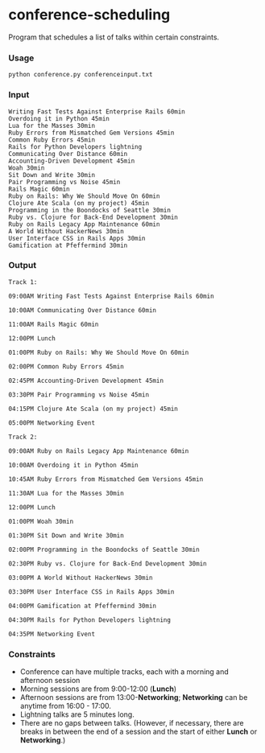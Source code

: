 # conference-scheduling
Program that schedules a list of talks within certain constraints.

### Usage
`python conference.py conferenceinput.txt`

### Input
```
Writing Fast Tests Against Enterprise Rails 60min
Overdoing it in Python 45min
Lua for the Masses 30min
Ruby Errors from Mismatched Gem Versions 45min
Common Ruby Errors 45min
Rails for Python Developers lightning
Communicating Over Distance 60min
Accounting-Driven Development 45min
Woah 30min
Sit Down and Write 30min
Pair Programming vs Noise 45min
Rails Magic 60min
Ruby on Rails: Why We Should Move On 60min
Clojure Ate Scala (on my project) 45min
Programming in the Boondocks of Seattle 30min
Ruby vs. Clojure for Back-End Development 30min
Ruby on Rails Legacy App Maintenance 60min
A World Without HackerNews 30min
User Interface CSS in Rails Apps 30min
Gamification at Pfeffermind 30min
```
### Output
```
Track 1:

09:00AM Writing Fast Tests Against Enterprise Rails 60min

10:00AM Communicating Over Distance 60min

11:00AM Rails Magic 60min

12:00PM Lunch

01:00PM Ruby on Rails: Why We Should Move On 60min

02:00PM Common Ruby Errors 45min

02:45PM Accounting-Driven Development 45min

03:30PM Pair Programming vs Noise 45min

04:15PM Clojure Ate Scala (on my project) 45min

05:00PM Networking Event

Track 2:

09:00AM Ruby on Rails Legacy App Maintenance 60min

10:00AM Overdoing it in Python 45min

10:45AM Ruby Errors from Mismatched Gem Versions 45min

11:30AM Lua for the Masses 30min

12:00PM Lunch

01:00PM Woah 30min

01:30PM Sit Down and Write 30min

02:00PM Programming in the Boondocks of Seattle 30min

02:30PM Ruby vs. Clojure for Back-End Development 30min

03:00PM A World Without HackerNews 30min

03:30PM User Interface CSS in Rails Apps 30min

04:00PM Gamification at Pfeffermind 30min

04:30PM Rails for Python Developers lightning

04:35PM Networking Event
```

### Constraints
* Conference can have multiple tracks, each with a morning and afternoon session
* Morning sessions are from 9:00-12:00 (**Lunch**)
* Afternoon sessions are from 13:00-**Networking**; **Networking** can be anytime from 16:00 - 17:00.
* Lightning talks are 5 minutes long.
* There are no gaps between talks. (However, if necessary, there are breaks in between the end of a session and the start of either **Lunch** or **Networking**.)
